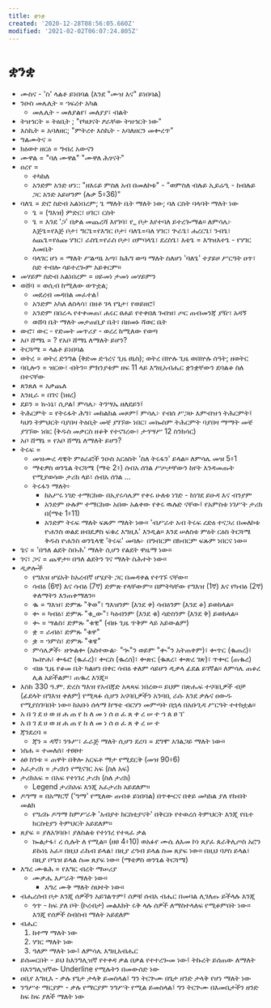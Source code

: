 ```yaml
---
title: ቋንቋ
created: '2020-12-28T08:56:05.660Z'
modified: '2021-02-02T06:07:24.805Z'
---
```


# ቋንቋ

- ሙስና - 'ስ' ላልቶ ይነበባል (እንደ "ሙዝ እና" ይነበባል)
- ንዑስ መሌሊት = ኀፍረተ አካል
  - መሌሊት - መለያልየ፣ መለያያ፣ ብልት 
- ትዝኅርት = ትዕቢት ; "የካህናት ፆራቸው ትዝኅርት ነው"
- እስኪት = አባለዘር; "ምትረተ እስኪት - አባለዘርን መቍረጥ"
- ግልሙትና = 
- ክዕወተ ዘርዕ = ግብረ አውናን
- ሙዋል = "ባለ ሙዋል" "ሙዋለ ሕፃናት"
- ዐረየ = 
	- ተካከለ 
	- አንድም አንድ ሆነ:: "ዘእሩይ ምስለ አብ በመለኮቱ" - "ወምስለ ብሉይ ኢይሬዒ - ከብሉይ ጋር አንድ አይሆንም (ሉቃ 5፥36)"
- ባለጌ = ድሮ ስድብ አልነበረም; ጌ ማለት ቤት ማለት ነው; ባለ ርስት ባላባት ማለት ነው
	- ጌ = (ግእዝ) ምድር፣ ሀገር፣ ርስት
	- ጌ = እንደ 'ጋ' በቃል መጨረሻ እየገባ፣ የ_ ቦታ እየተባለ ይተረጐማል። ለምሳሌ፦ እጅጌ=የእጅ ቦታ፣ ግርጌ=የእግር ቦታ፣ ባለጌ=ባለ ሃገር፣ ጕራጌ፣ ሐረርጌ፣ ንብጌ፣ ዕጨጌ=የዕጩ ሃገር፣ ራስጌ=የራስ ቦታ፣ ዐምባላጌ፣ ደረስጌ፣ እቴጌ = እግዝእተጌ - የሃገር እመቤት
	- ባላገር ሆነ = ማለት ሥልጣኔ አጣ፣ ከሕግ ወጣ ማለት ስለሆነ 'ባለጌ' ተያይዞ ሥርዓት ዐጥ፣ ስድ ተብሎ ሳይተረጐም አይቀርም።
- መሃይም ስድብ አልነበረም = ሀይመነ ታመነ መሃይምን
- ወሸባ = ወሲብ ከሚለው ወጥቷል; 
	- መደረብ መዳበል መፈተል፤ 
	- አንድም አካለ ለስላሳ፣ በዘቶ ገላ የጌታ፣ የወይዘሮ፤ 
	- አንድም በበረሓ የተቀመጠ፣ ሐሩር ፀሐይ የተቀበለ ጐበዝ፣ ጦር ጠብመንጃ ያዥ፣ አዳኝ
	- ወሸባ ቤት ማለት መታጠቢያ ቤት፣ በዘመኑ ሻወር ቤት
- ውሮ፣ ውር - የድመት መጥሪያ - ወረረ ከሚለው የወጣ
- አቦ ሸማኔ = ? የአቦ ሸማኔ ለማለት ይሆን?
- ትርጓሜ = ላልቶ ይነበባል
- ወትረ = ወትረ ድንግል (ቅድመ ድኅረና ጊዜ ፀኒስ); ወትረ በኵሉ ጊዜ ወበኵሉ ሰዓት; ዘወትር
- ባቢሎን = ዝርው፣ ብትን። ምክንያቱም ዘፍ 11 ላይ እግዚአብሔር ቋንቋቸውን ደባልቆ ስለ በተናቸው
- ጸንጸለ = አቃጨለ
- እንዚራ = በገና (ነዘረ)
- ደይን = ኲነኔ፣ ሲዖል፤ ምሳሌ፦ ትንሣኤ ዘለደይን፤
- ትሕርምት = የትሩፋት ሕግ፣ መከልከል መጾም፤ ምሳሌ፦ የብሰ ሥጋሁ እምብዝኅ ትሕርምት፤ ካህን ትምህርት ባያበዛ ትዕቢት መቼ ያገኘው ነበር፣ መኰስም ትሕርምት ባያበዛ ማማት መቼ ያገኘው ነበር (ቅዱስ መቃርስ ዘቆቅ የተናገረው፣ ታኅሣሥ 12 ስንክሳር)
- አቦ ሸማኔ = የአቦ ሸማኔ ለማለት ይሆን?
- ትሩፍ = 
	- መዝሙረ ዳዊት ምዕራፎች ንዑስ አርዕስት 'ስለ ትሩፋን' ይላል። ለምሳሌ መዝ 5፥1
	- ማቴዎስ ወንጌል ትርጓሜ (ማቴ 2፥) ሰብአ ሰገል ሥጦታቸውን ከየት እንዳመጡት የሚያወሳው ታሪክ ላይ፣ ሰብአ ሰገል ...
	- ትሩፋን ማለት፦
		- ከአሥሩ ነገድ ተማርከው በኢየሩሳሌም የቀሩ ሁለቱ ነገድ - ከነገደ ይሁዳ እና ብንያም
		- አንድም ሁሉም ተማርከው አበው አልቀው የቀሩ ዉሉድ ናቸው፤ የአምስቱ ነገሥት ታሪክ በ(ማቴ 1፥11)
		- አንድም ትሩፍ ማለት ፍጹም ማለት ነው። 'ብሥራተ አብ ትሩፍ ረድዕ ተናጋሪ በመለኮቱ ዮሐንስ ወልደ ዘብዴዎስ ፍቁረ እግዚእ' እንዲል። እንደ ሠለስቱ ምዕት ርዕስ ትርጓሜ ቅዱስ ዮሐንስ ወንጌላዊ 'ትሩፍ' መባሉ፦ በግብርም በክብርም ፍጹም ነበርና ነው።
- ጌና = 'በዓለ ልደት ስቡሕ' ማለት ሲሆን የልደት ዋዜማ ነው።
- ገና፣ ጋና = ጨዋታ። በዓለ ልደትን ገና ማለት ስሕተት ነው።
- ዲቃሎች
	- የግእዝ ሆሄአት ከአረብኛ ሆሄያት ጋር በመዳቀል የተገኙ ናቸው።
	- ሳብዕ (6ኛ) እና ሳብዕ (7ኛ) ድምጽ የላቸውም። በምትካቸው የግእዝ (1ኛ) እና የካብዕ (2ኛ) ቀለማትን እንጠቀማለን።
	- ቈ = ግእዝ፣ ድምጹ "ቅወ"፣ ግእዝንም (እንደ ቀ) ሳብዕንም (እንደ ቆ) ይወክላል።
	- ቍ = ካብዕ፣ ድምጹ "ቁ_ው"፣ ካዕብንም (እንደ ቁ) ሳድስንም (እንደ ቅ) ይወክላል።
	- ቊ = ሣልስ፣ ድምጹ "ቁዊ" (ብዙ ጊዜ ጥቅም ላይ አይውልም)
	- ቋ = ራብዕ፣ ድምጹ "ቁዋ"
	- ቌ = ኀምስ፣ ድምጹ "ቁዌ"
	- ምሳሌዎች፦ ዘኍልቍ (አስተውል፦ "ኊ"ን ወይም "ቊ"ን አትጠቀም)፣ ቍጥር (ቈጠረ)፣ ኰኵሐ፣ ቍፋሮ (ቈፈረ)፣ ቍርስ (ቈረሰ)፣ ቍጽር (ቈጸረ፣ ቍጽረ ገጽ)፣ ጥቍር (ጠቈረ)
	- ብዙ ጊዜ የቆመ ቤት ካልሆነ በቀር ሳብዕ ቀለም ሳይሆን ዲቃላ ፊደል ይገኛል። ለምሳሌ ጠቆረ ሊል አይችልም፣ ጠቈረ እንጂ።
- እስከ 330 ዓ.ም. ድረስ ግእዝ የአብጃድ አጻጻፍ ነበረው። ይህም በጽሑፍ ተናባቢዎች ብቻ (ፊደላት በግእዝ ቀለም) የሚጻፉ ሲሆን አናባቢዎችን አንባቢ ራሱ እንደ ቃሉና ዐውዱ የሚያስገባበት ነው። ከአቡነ ሰላማ ከሣቴ ብርሃን መምጣት በኋላ በአቡጊዳ ሥርዓት ተተክቷል።
- አ በ ገ ደ ሀ ወ ዘ ሐ ጠ የ ከ ለ መ ነ ሰ ዐ ፈ ጸ ቀ ረ ሠ ተ ኀ ጰ ፀ ፐ
- አ በ ገ ደ ሀ ወ ዘ ሐ ጠ የ ከ ለ መ ነ ሰ ዐ ፈ ጸ ቀ ረ ሠ ተ 
- ጃንደረባ = 
	- ጃን = ዳኛ፣ ንጉሥ፣ ፈራጅ ማለት ሲሆን ደረባ = ደግሞ አገልጋይ ማለት ነው።
- ነስሐ = ተመለሰ፣ ተፀፀተ
- ዕፀ ከንቱ = ጠዋት በቅሎ አርፍቶ ማታ የሚደርቅ (መዝ 90፥6)
- አፈታሪክ = ታሪክን የሚናገር አፍ (ስለ አፍ)
- ታሪከአፍ = በአፍ የተነገረ ታሪክ (ስለ ታሪክ)
	- Legend ታሪከአፍ እንጂ አፈታሪክ አይደለም።
- ዶግማ = በአማርኛ ('ግማ' የሚለው ጠብቆ ይነበባል) በጥቍርና በቀይ መካከል ያለ የከብት መልክ
	- የግሪኩ ዶግማ ከምሥራቅ 'አብያተ ክርስቲያናት' በቅርቡ የተወረሰ ትምህርት እንጂ የቤተ ክርስቲያን ትምህርት አይደለም።
- ጸያፍ = ያለአገባቡ፣ ያለስልቱ የተነገረ የተጻፈ ቃል
	- ኰልታፋ፣ ረ ሲሉት ለ የሚል። (ዘፀ 4፥10) ወአፉየ ሙሴ ለእመ ኮነ ጸያፈ ጰራቅሊጦስ አሮን ይኩነኒ አፈ። በዚህ ራኬብ ይላል፣ በዚያ ረዓብ ይላል ስመ ጸያፍ ነው። በዚህ ባዖስ ይላል፣ በዚያ ቦዔዝ ይላል ስመ ጸያፍ ነው። (ማቴዎስ ወንጌል ትርጓሜ)
- እግረ ሙቁሕ = የእግር ብረት ማሠሪያ
  - ሙቃሔ እሥራት ማለት ነው።
	- እግረ ሙቅ ማለት ስህተት ነው።
- ብሔረሰብ ቦታ እንጂ ሰዎችን አይገልጥም፤ ሰዎቹ ሰብአ ብሔር በመባል ሊገለጡ ይችላሉ እንጂ
  - ጎጥ - ከፍ ያለ ቦት (ኮረብታ) መልእክት ሩቅ ላሉ ሰዎች ለማስተላለፍ የሚቆምበት ነው። እንጂ የሰዎች ስብስብ ማለት አይደለም
- ብሔር
  1. ከተማ ማለት ነው
  1. ሃገር ማለት ነው
  1. ዓለም ማለት ነው፤ ለምሳሌ እግዚአብሔር
- ይሰመርበት - ይህ ከእንግሊዝኛ የተቀዳ ቃል በቃል የተተረጐመ ነው፤ ትኩረት ይሰጠው ለማለት በእንግሊዝኛው Underline የሚሉትን በመውሰድ ነው
- ዐቢየ እግዚእ - ቃሉ የጌታ ታላቅ ይመስላል፤ ግን ትርጕሙ በጌታ ዘንድ ታላቅ የሆነ ማለት ነው
- ንግሥተ ማርያም - ቃሉ የማርያም ንግሥት የሚል ይመስላል፤ ግን ትርጕሙ በእመቤታችን ዘንድ ከፍ ከፍ ያለች ማለት ነው 

